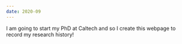 ```yaml
---
date: 2020-09
---
```


I am going to start my PhD at Caltech and so I create this webpage to record my research history!
